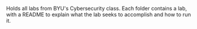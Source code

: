 Holds all labs from BYU's Cybersecurity class. Each folder contains a lab, with a README to explain what the lab seeks to accomplish and how to run it.

